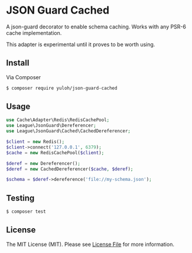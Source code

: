 # JSON Guard Cached

A json-guard decorator to enable schema caching.  Works with any PSR-6 cache implementation.

This adapter is experimental until it proves to be worth using.

## Install

Via Composer

``` bash
$ composer require yuloh/json-guard-cached
```

## Usage

``` php
use Cache\Adapter\Redis\RedisCachePool;
use League\JsonGuard\Dereferencer;
use League\JsonGuard\Cached\CachedDereferencer;

$client = new Redis();
$client->connect('127.0.0.1', 6379);
$cache = new RedisCachePool($client);

$deref = new Dereferencer();
$deref = new CachedDereferencer($cache, $deref);

$schema = $deref->dereference('file://my-schema.json');
```

## Testing

``` bash
$ composer test
```

## License

The MIT License (MIT). Please see [License File](LICENSE.md) for more information.
